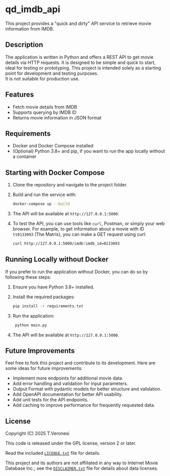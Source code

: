 # qd_imdb_api

This project provides a "quick and dirty" API service to retrieve movie information from IMDB.

## Description

The application is written in Python and offers a REST API to get movie details via HTTP requests. It is designed to be simple and quick to start, ideal for testing or prototyping.
This project is intended solely as a starting point for development and testing purposes.  
It is not suitable for production use.

## Features
- Fetch movie details from IMDB
- Supports querying by IMDB ID
- Returns movie information in JSON format

## Requirements

- Docker and Docker Compose installed
- (Optional) Python 3.8+ and pip, if you want to run the app locally without a container

## Starting with Docker Compose

1. Clone the repository and navigate to the project folder.
2. Build and run the service with:

   ```sh
   docker-compose up --build
    ```
   
3. The API will be available at `http://127.0.0.1:5000`.
4. To test the API, you can use tools like `curl`, Postman, or simply your web browser. For example, to get information about a movie with ID `tt0133093` (The Matrix), you can make a GET request using curl:

    ```sh
    curl http://127.0.0.1:5000/imdb?imdb_id=0133093
    ```
   
## Running Locally without Docker

If you prefer to run the application without Docker, you can do so by following these steps:
1. Ensure you have Python 3.8+ installed.
2. Install the required packages:

   ```sh
   pip install -r requirements.txt
   ```
3. Run the application:

   ```sh
    python main.py
    ```
4. The API will be available at `http://127.0.0.1:5000`.

## Future Improvements

Feel free to fork this project and contribute to its development. Here are some ideas for future improvements:

- Implement more endpoints for additional movie data.
- Add error handling and validation for input parameters.
- Output Format with pydantic models for better structure and validation.
- Add OpenAPI documentation for better API usability.
- Add unit tests for the API endpoints.
- Add caching to improve performance for frequently requested data.

## License
Copyright (C)  2025 T.Veronesi

This code is released under the GPL license, version 2 or later.

Read the included [`LICENSE.txt`](LICENSE.txt) file for details.

This project and its authors are not affiliated in any way to Internet Movie Database Inc.; see the  [`DISCLAIMER.txt`](DISCLAIMER.txt) file for details about data licenses.
